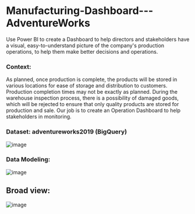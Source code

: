 # Manufacturing-Dashboard---AdventureWorks
Use Power BI to create a Dashboard to help directors and stakeholders have a visual, easy-to-understand picture of the company's production operations, to help them make better decisions and operations.


### Context: 
  As planned, once production is complete, the products will be stored in various locations for ease of storage and distribution to customers. Production   completion times may not be exactly as planned. During the warehouse inspection process, there is a possibility of damaged goods, which will be rejected to ensure that only quality products are stored for production and sale. Our job is to create an Operation Dashboard to help stakeholders in monitoring.


### Dataset: adventureworks2019 (BigQuery)
![image](https://github.com/user-attachments/assets/7cf1d471-71b2-4e27-9de2-3492bd40a9e6)


### Data Modeling: 
![image](https://github.com/user-attachments/assets/52a0130b-6fcb-4478-8422-d4ebffc1dc8f)


## Broad view:
![image](https://github.com/user-attachments/assets/a048ae65-98e6-4371-9354-9b6c3de65700)


